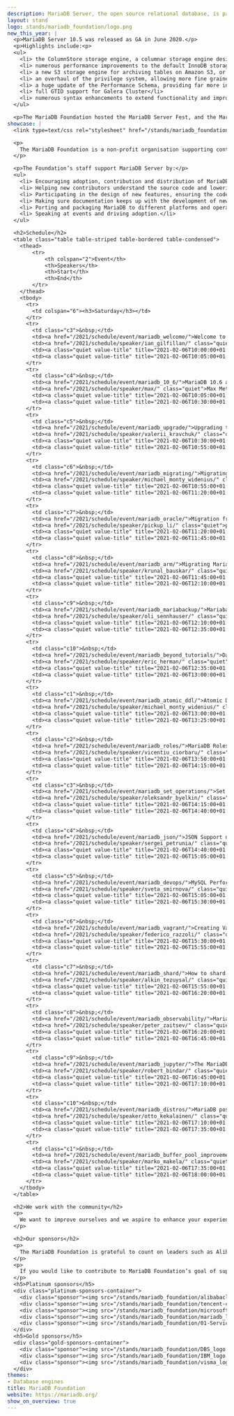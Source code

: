 ```yaml
---
description: MariaDB Server, the open source relational database, is part of most cloud offerings and the default in most Linux distributions.
layout: stand
logo: stands/mariadb_foundation/logo.png
new_this_year: |
  <p>MariaDB Server 10.5 was released as GA in June 2020.</p>
  <p>Highlights include:<p>
  <ul>
    <li> the ColumnStore storage engine, a columnar storage engine designed for big data scaling</li>
    <li> numerous performance improvements to the default InnoDB storage engine</li>
    <li> a new S3 storage engine for archiving tables on Amazon S3, or any third-party implementing S3 API</li>
    <li> an overhaul of the privilege system, allowing more fine grained control</li>
    <li> a huge update of the Performance Schema, providing far more instrumentation and tables</li>
    <li> full GTID support for Galera Cluster</li>
    <li> numerous syntax enhancements to extend functionality and improve adherence to standards</li>
  </ul>

  <p>The MariaDB Foundation hosted the MariaDB Server Fest, and the MariaDB Server MiniFest, two highly successful online events for developers of applications that use MariaDB Server.</p>
showcase: |
  <link type=text/css rel="stylesheet" href="/stands/mariadb_foundation/style.css">

  <p>
    The MariaDB Foundation is a non-profit organisation supporting continuity and open collaboration in the MariaDB ecosystem. The MariaDB Foundation supports continuity and open collaboration in the MariaDB ecosystem. The Foundation guarantees that there is a global contact point for collaboration and that the community can always rely upon MariaDB Server.
  </p>

  <p>The Foundation’s staff support MariaDB Server by:</p>
  <ul>
    <li> Encouraging adoption, contribution and distribution of MariaDB Server and related open source software.</li>
    <li> Helping new contributors understand the source code and lowering the barrier for new participants.</li>
    <li> Participating in the design of new features, ensuring the code quality and maintainability of the codebase while the number of contributors is growing.</li>
    <li> Making sure documentation keeps up with the development of new features.</li>
    <li> Porting and packaging MariaDB to different platforms and operating systems to keep it as widely available as possible.</li>
    <li> Speaking at events and driving adoption.</li>
  </ul>

  <h2>Schedule</h2>
  <table class="table table-striped table-bordered table-condensed">
    <thead>
        <tr>
            <th colspan="2">Event</th>
            <th>Speakers</th>
            <th>Start</th>
            <th>End</th>
        </tr>
    </thead>
    <tbody>
      <tr>
        <td colspan="6"><h3>Saturday</h3></td>
      </tr>
      <tr>
        <td class="c3">&nbsp;</td>
        <td><a href="/2021/schedule/event/mariadb_welcome/">Welcome to the MariaDB devroom</a></td>
        <td><a href="/2021/schedule/speaker/ian_gilfillan/" class="quiet">Ian Gilfillan</a></td>
        <td><a class="quiet value-title" title="2021-02-06T10:00:00+01:00" href="/2021/schedule/day/saturday/#1000">10:00</a></td>
        <td><a class="quiet value-title" title="2021-02-06T10:05:00+01:00" href="/2021/schedule/day/saturday/#1005">10:05</a></td>
      </tr>
      <tr>
        <td class="c4">&nbsp;</td>
        <td><a href="/2021/schedule/event/mariadb_10_6/">MariaDB 10.6 and beyond</a></td>
        <td><a href="/2021/schedule/speaker/max/" class="quiet">Max Mether</a></td>
        <td><a class="quiet value-title" title="2021-02-06T10:05:00+01:00" href="/2021/schedule/day/saturday/#1005">10:05</a></td>
        <td><a class="quiet value-title" title="2021-02-06T10:30:00+01:00" href="/2021/schedule/day/saturday/#1030">10:30</a></td>
      </tr>
      <tr>
        <td class="c5">&nbsp;</td>
        <td><a href="/2021/schedule/event/mariadb_upgrade/">Upgrading to a newer major version of MariaDB<br/><i>What mysql_upgrade really does and what problems remain</i></a></td>
        <td><a href="/2021/schedule/speaker/valerii_kravchuk/" class="quiet">Valerii Kravchuk</a></td>
        <td><a class="quiet value-title" title="2021-02-06T10:30:00+01:00" href="/2021/schedule/day/saturday/#1030">10:30</a></td>
        <td><a class="quiet value-title" title="2021-02-06T10:55:00+01:00" href="/2021/schedule/day/saturday/#1055">10:55</a></td>
      </tr>
      <tr>
        <td class="c6">&nbsp;</td>
        <td><a href="/2021/schedule/event/mariadb_migrating/">Migrating from other databases to MariaDB</a></td>
        <td><a href="/2021/schedule/speaker/michael_monty_widenius/" class="quiet">Michael &quot;Monty&quot; Widenius</a></td>
        <td><a class="quiet value-title" title="2021-02-06T10:55:00+01:00" href="/2021/schedule/day/saturday/#1055">10:55</a></td>
        <td><a class="quiet value-title" title="2021-02-06T11:20:00+01:00" href="/2021/schedule/day/saturday/#1120">11:20</a></td>
      </tr>
      <tr>
        <td class="c7">&nbsp;</td>
        <td><a href="/2021/schedule/event/mariadb_oracle/">Migration from Oracle to MariaDB with no application change</a></td>
        <td><a href="/2021/schedule/speaker/pickup_li/" class="quiet">pickup li</a></td>
        <td><a class="quiet value-title" title="2021-02-06T11:20:00+01:00" href="/2021/schedule/day/saturday/#1120">11:20</a></td>
        <td><a class="quiet value-title" title="2021-02-06T11:45:00+01:00" href="/2021/schedule/day/saturday/#1145">11:45</a></td>
      </tr>
      <tr>
        <td class="c8">&nbsp;</td>
        <td><a href="/2021/schedule/event/mariadb_arm/">Migrating MariaDB Cluster to ARM</a></td>
        <td><a href="/2021/schedule/speaker/krunal_bauskar/" class="quiet">Krunal Bauskar</a></td>
        <td><a class="quiet value-title" title="2021-02-06T11:45:00+01:00" href="/2021/schedule/day/saturday/#1145">11:45</a></td>
        <td><a class="quiet value-title" title="2021-02-06T12:10:00+01:00" href="/2021/schedule/day/saturday/#1210">12:10</a></td>
      </tr>
      <tr>
        <td class="c9">&nbsp;</td>
        <td><a href="/2021/schedule/event/mariadb_mariabackup/">Mariabackup - too rarely used</a></td>
        <td><a href="/2021/schedule/speaker/oli_sennhauser/" class="quiet">Oli Sennhauser</a></td>
        <td><a class="quiet value-title" title="2021-02-06T12:10:00+01:00" href="/2021/schedule/day/saturday/#1210">12:10</a></td>
        <td><a class="quiet value-title" title="2021-02-06T12:35:00+01:00" href="/2021/schedule/day/saturday/#1235">12:35</a></td>
      </tr>
      <tr>
        <td class="c10">&nbsp;</td>
        <td><a href="/2021/schedule/event/mariadb_beyond_tutorials/">Databases beyond the tutorials<br/><i>Database usage for the real world for flexibility and scale</i></a></td>
        <td><a href="/2021/schedule/speaker/eric_herman/" class="quiet">Eric Herman</a></td>
        <td><a class="quiet value-title" title="2021-02-06T12:35:00+01:00" href="/2021/schedule/day/saturday/#1235">12:35</a></td>
        <td><a class="quiet value-title" title="2021-02-06T13:00:00+01:00" href="/2021/schedule/day/saturday/#1300">13:00</a></td>
      </tr>
      <tr>
        <td class="c1">&nbsp;</td>
        <td><a href="/2021/schedule/event/mariadb_atomic_ddl/">Atomic DDL in MariaDB</a></td>
        <td><a href="/2021/schedule/speaker/michael_monty_widenius/" class="quiet">Michael &quot;Monty&quot; Widenius</a></td>
        <td><a class="quiet value-title" title="2021-02-06T13:00:00+01:00" href="/2021/schedule/day/saturday/#1300">13:00</a></td>
        <td><a class="quiet value-title" title="2021-02-06T13:25:00+01:00" href="/2021/schedule/day/saturday/#1325">13:25</a></td>
      </tr>
      <tr>
        <td class="c2">&nbsp;</td>
        <td><a href="/2021/schedule/event/mariadb_roles/">MariaDB Roles<br/><i>Overview and Migration</i></a></td>
        <td><a href="/2021/schedule/speaker/vicentiu_ciorbaru/" class="quiet">Vicentiu Ciorbaru</a></td>
        <td><a class="quiet value-title" title="2021-02-06T13:50:00+01:00" href="/2021/schedule/day/saturday/#1350">13:50</a></td>
        <td><a class="quiet value-title" title="2021-02-06T14:15:00+01:00" href="/2021/schedule/day/saturday/#1415">14:15</a></td>
      </tr>
      <tr>
        <td class="c3">&nbsp;</td>
        <td><a href="/2021/schedule/event/mariadb_set_operations/">Set operations UNION, INTERSECT, and EXCEPT in MariaDB<br/><i>How to use and combine them.</i></a></td>
        <td><a href="/2021/schedule/speaker/oleksandr_byelkin/" class="quiet">Oleksandr Byelkin</a></td>
        <td><a class="quiet value-title" title="2021-02-06T14:15:00+01:00" href="/2021/schedule/day/saturday/#1415">14:15</a></td>
        <td><a class="quiet value-title" title="2021-02-06T14:40:00+01:00" href="/2021/schedule/day/saturday/#1440">14:40</a></td>
      </tr>
      <tr>
        <td class="c4">&nbsp;</td>
        <td><a href="/2021/schedule/event/mariadb_json/">JSON Support news, non-news, and the bigger picture</a></td>
        <td><a href="/2021/schedule/speaker/sergei_petrunia/" class="quiet">Sergei Petrunia</a></td>
        <td><a class="quiet value-title" title="2021-02-06T14:40:00+01:00" href="/2021/schedule/day/saturday/#1440">14:40</a></td>
        <td><a class="quiet value-title" title="2021-02-06T15:05:00+01:00" href="/2021/schedule/day/saturday/#1505">15:05</a></td>
      </tr>
      <tr>
        <td class="c5">&nbsp;</td>
        <td><a href="/2021/schedule/event/mariadb_devops/">MySQL Performance for DevOps</a></td>
        <td><a href="/2021/schedule/speaker/sveta_smirnova/" class="quiet">Sveta Smirnova</a></td>
        <td><a class="quiet value-title" title="2021-02-06T15:05:00+01:00" href="/2021/schedule/day/saturday/#1505">15:05</a></td>
        <td><a class="quiet value-title" title="2021-02-06T15:30:00+01:00" href="/2021/schedule/day/saturday/#1530">15:30</a></td>
      </tr>
      <tr>
        <td class="c6">&nbsp;</td>
        <td><a href="/2021/schedule/event/mariadb_vagrant/">Creating Vagrant development machines for MariaDB<br/><i>HowTo and Best Practices</i></a></td>
        <td><a href="/2021/schedule/speaker/federico_razzoli/" class="quiet">Federico Razzoli</a></td>
        <td><a class="quiet value-title" title="2021-02-06T15:30:00+01:00" href="/2021/schedule/day/saturday/#1530">15:30</a></td>
        <td><a class="quiet value-title" title="2021-02-06T15:55:00+01:00" href="/2021/schedule/day/saturday/#1555">15:55</a></td>
      </tr>
      <tr>
        <td class="c7">&nbsp;</td>
        <td><a href="/2021/schedule/event/mariadb_shard/">How to shard MariaDB like a Pro?</a></td>
        <td><a href="/2021/schedule/speaker/alkin_tezuysal/" class="quiet">Alkin Tezuysal</a></td>
        <td><a class="quiet value-title" title="2021-02-06T15:55:00+01:00" href="/2021/schedule/day/saturday/#1555">15:55</a></td>
        <td><a class="quiet value-title" title="2021-02-06T16:20:00+01:00" href="/2021/schedule/day/saturday/#1620">16:20</a></td>
      </tr>
      <tr>
        <td class="c8">&nbsp;</td>
        <td><a href="/2021/schedule/event/mariadb_observability/">MariaDB Observability</a></td>
        <td><a href="/2021/schedule/speaker/peter_zaitsev/" class="quiet">Peter Zaitsev</a></td>
        <td><a class="quiet value-title" title="2021-02-06T16:20:00+01:00" href="/2021/schedule/day/saturday/#1620">16:20</a></td>
        <td><a class="quiet value-title" title="2021-02-06T16:45:00+01:00" href="/2021/schedule/day/saturday/#1645">16:45</a></td>
      </tr>
      <tr>
        <td class="c9">&nbsp;</td>
        <td><a href="/2021/schedule/event/mariadb_jupyter/">The MariaDB Jupyter Kernel</a></td>
        <td><a href="/2021/schedule/speaker/robert_bindar/" class="quiet">Robert Bindar</a></td>
        <td><a class="quiet value-title" title="2021-02-06T16:45:00+01:00" href="/2021/schedule/day/saturday/#1645">16:45</a></td>
        <td><a class="quiet value-title" title="2021-02-06T17:10:00+01:00" href="/2021/schedule/day/saturday/#1710">17:10</a></td>
      </tr>
      <tr>
        <td class="c10">&nbsp;</td>
        <td><a href="/2021/schedule/event/mariadb_distros/">MariaDB post-release quality assurance in Debian and Ubuntu<br/><i>What Linux distros can do about software quality</i></a></td>
        <td><a href="/2021/schedule/speaker/otto_kekalainen/" class="quiet">Otto Kekäläinen</a></td>
        <td><a class="quiet value-title" title="2021-02-06T17:10:00+01:00" href="/2021/schedule/day/saturday/#1710">17:10</a></td>
        <td><a class="quiet value-title" title="2021-02-06T17:35:00+01:00" href="/2021/schedule/day/saturday/#1735">17:35</a></td>
      </tr>
      <tr>
        <td class="c1">&nbsp;</td>
        <td><a href="/2021/schedule/event/mariadb_buffer_pool_improvements/">Buffer pool performance improvements<br/><i>How the LRU replacement and log checkpoints were made faster in MariaDB 10.5</i></a></td>
        <td><a href="/2021/schedule/speaker/marko_makela/" class="quiet">Marko Mäkelä</a></td>
        <td><a class="quiet value-title" title="2021-02-06T17:35:00+01:00" href="/2021/schedule/day/saturday/#1735">17:35</a></td>
        <td><a class="quiet value-title" title="2021-02-06T18:00:00+01:00" href="/2021/schedule/day/saturday/#1800">18:00</a></td>
      </tr>
    </tbody>
  </table>

  <h2>We work with the community</h2>
  <p>
    We want to improve ourselves and we aspire to enhance your experience with MariaDB Server. One of our main objectives is to listen to our community and work with our developers and users alike to provide high quality functionalities for our database server. We would like your feedback to better understand where we should focus our resources with MariaDB Server by answering this <a href=""> very short poll</a> on our website.
  </p>

  <h2>Our sponsors</h2>
  <p>
    The MariaDB Foundation is grateful to count on leaders such as Alibaba Cloud, Tencent Cloud, Microsoft, the MariaDB Corporation, Service Now and many others as sponsors. Our sponsors not only provide financial support to help us deliver on our mission, they contribute code, participate in events, and work with us on content production, media outreach and more.
  </p>
  <p>
    If you would like to contribute to MariaDB Foundation’s goal of supporting continuity and open collaboration in the MariaDB ecosystem then check out our <a href="https://mariadb.org/donate/">sponsor</a> page.
  </p>
  <h5>Platinum sponsors</h5>
  <div class="platinum-sponsors-container">
    <div class="sponsor"><img src="/stands/mariadb_foundation/alibabacloud_new_logo-01.svg"></div>
    <div class="sponsor"><img src="/stands/mariadb_foundation/tencent-cloud_logo.svg"></div>
    <div class="sponsor"><img src="/stands/mariadb_foundation/microsoft_logo.svg"></div>
    <div class="sponsor"><img src="/stands/mariadb_foundation/mariadb_logo.svg"></div>
    <div class="sponsor"><img src="/stands/mariadb_foundation/01-ServiceNow_logo_STANDARD_RGB_TM_GG+A_050418-01.svg"></div>
  </div>
  <h5>Gold sponsors</h5>
  <div class="gold-sponsors-container">
    <div class="sponsor"><img src="/stands/mariadb_foundation/DBS_logo.svg"></div>
    <div class="sponsor"><img src="/stands/mariadb_foundation/IBM_logo.svg"></div>
    <div class="sponsor"><img src="/stands/mariadb_foundation/visma_logo.svg"></div>
  </div>
themes:
- Database engines
title: MariaDB Foundation
website: https://mariadb.org/
show_on_overview: true
---
```

